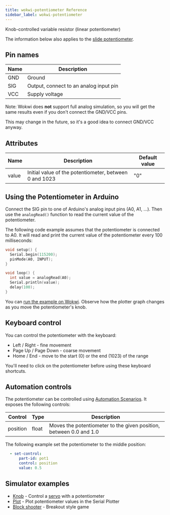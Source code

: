```yaml
---
title: wokwi-potentiometer Reference
sidebar_label: wokwi-potentiometer
---
```


Knob-controlled variable resistor (linear potentiometer)

<wokwi-potentiometer />

The information below also applies to the [slide potentiometer](wokwi-slide-potentiometer).

## Pin names

| Name | Description                            |
|------|----------------------------------------|
| GND  | Ground                                 |
| SIG  | Output, connect to an analog input pin |
| VCC  | Supply voltage                         |

Note: Wokwi does **not** support full analog simulation, so you will get the same
results even if you don't connect the GND/VCC pins.

This may change in the future, so it's a good idea to connect GND/VCC anyway.

## Attributes

| Name  | Description                                            | Default value |
|-------|--------------------------------------------------------|---------------|
| value | Initial value of the potentiometer, between 0 and 1023 | "0"           |

## Using the Potentiometer in Arduino

Connect the SIG pin to one of Arduino's analog input pins (A0, A1, …). Then use the `analogRead()` function to read the current value of the potentiometer.

The following code example assumes that the potentiometer is connected to A0.
It will read and print the current value of the potentiometer every 100 milliseconds:

```cpp
void setup() {
  Serial.begin(115200);
  pinMode(A0, INPUT);
}

void loop() {
  int value = analogRead(A0);
  Serial.println(value);
  delay(100);
}
```

You can [run the example on Wokwi](https://wokwi.com/projects/298685457758159369). Observe how the plotter graph changes as you move the potentiometer's knob.

## Keyboard control

You can control the potentiometer with the keyboard:

- Left / Right - fine movement
- Page Up / Page Down - coarse movement
- Home / End - move to the start (0) or the end (1023) of the range

You'll need to click on the potentiometer before using these keyboard shortcuts.

## Automation controls

The potentiometer can be controlled using [Automation Scenarios](../wokwi-ci/automation-scenarios). It exposes the following controls:

| Control  | Type  | Description                                                        |
|----------|-------|--------------------------------------------------------------------|
| position | float | Moves the potentiometer to the given position, between 0.0 and 1.0 |

The following example set the potentiometer to the middle position:

```yaml
  - set-control:
      part-id: pot1
      control: position
      value: 0.5
```

## Simulator examples

- [Knob](https://wokwi.com/projects/344892191015961170) - Control a [servo](wokwi-servo) with a potentiometer
- [Plot](https://wokwi.com/projects/298685457758159369) - Plot potentiometer values in the Serial Plotter
- [Block shooter](https://wokwi.com/projects/291960996581343753) - Breakout style game
